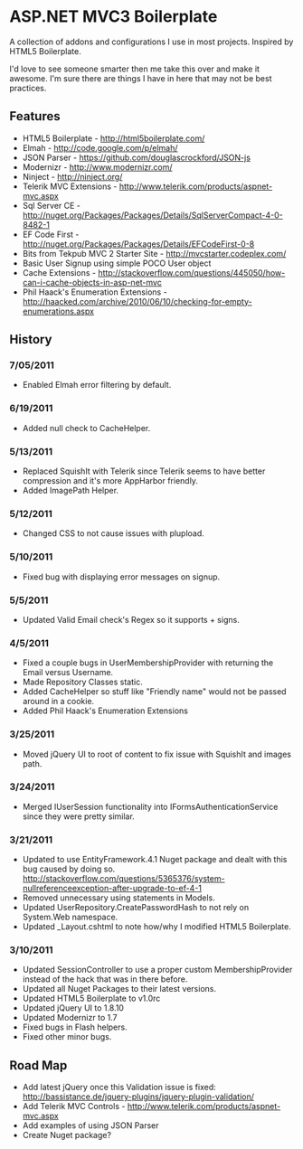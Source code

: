 # ASP.NET MVC3 Boilerplate #

A collection of addons and configurations I use in most projects. Inspired by HTML5 Boilerplate.

I'd love to see someone smarter then me take this over and make it awesome. I'm sure there are things I have in here that may not be best practices.

## Features ##

* HTML5 Boilerplate - http://html5boilerplate.com/
* Elmah - http://code.google.com/p/elmah/
* JSON Parser - https://github.com/douglascrockford/JSON-js
* Modernizr - http://www.modernizr.com/
* Ninject - http://ninject.org/
* Telerik MVC Extensions - http://www.telerik.com/products/aspnet-mvc.aspx
* Sql Server CE - http://nuget.org/Packages/Packages/Details/SqlServerCompact-4-0-8482-1
* EF Code First - http://nuget.org/Packages/Packages/Details/EFCodeFirst-0-8
* Bits from Tekpub MVC 2 Starter Site - http://mvcstarter.codeplex.com/
* Basic User Signup using simple POCO User object
* Cache Extensions - http://stackoverflow.com/questions/445050/how-can-i-cache-objects-in-asp-net-mvc
* Phil Haack's Enumeration Extensions - http://haacked.com/archive/2010/06/10/checking-for-empty-enumerations.aspx

## History ##

### 7/05/2011 ###
* Enabled Elmah error filtering by default.

### 6/19/2011 ###
* Added null check to CacheHelper.

### 5/13/2011 ###
* Replaced SquishIt with Telerik since Telerik seems to have better compression and it's more AppHarbor friendly.
* Added ImagePath Helper.

### 5/12/2011 ###
* Changed CSS to not cause issues with plupload.

### 5/10/2011 ###
* Fixed bug with displaying error messages on signup.

### 5/5/2011 ###
* Updated Valid Email check's Regex so it supports + signs.

### 4/5/2011 ###
* Fixed a couple bugs in UserMembershipProvider with returning the Email versus Username.
* Made Repository Classes static.
* Added CacheHelper so stuff like "Friendly name" would not be passed around in a cookie.
* Added Phil Haack's Enumeration Extensions

### 3/25/2011 ###
* Moved jQuery UI to root of content to fix issue with SquishIt and images path.

### 3/24/2011 ###
* Merged IUserSession functionality into IFormsAuthenticationService since they were pretty similar.

### 3/21/2011 ###
* Updated to use EntityFramework.4.1 Nuget package and dealt with this bug caused by doing so. http://stackoverflow.com/questions/5365376/system-nullreferenceexception-after-upgrade-to-ef-4-1
* Removed unnecessary using statements in Models.
* Updated UserRepository.CreatePasswordHash to not rely on System.Web namespace.
* Updated _Layout.cshtml to note how/why I modified HTML5 Boilerplate.

### 3/10/2011 ###

* Updated SessionController to use a proper custom MembershipProvider instead of the hack that was in there before.
* Updated all Nuget Packages to their latest versions.
* Updated HTML5 Boilerplate to v1.0rc
* Updated jQuery UI to 1.8.10
* Updated Modernizr to 1.7
* Fixed bugs in Flash helpers.
* Fixed other minor bugs.

## Road Map ##

* Add latest jQuery once this Validation issue is fixed: http://bassistance.de/jquery-plugins/jquery-plugin-validation/
* Add Telerik MVC Controls - http://www.telerik.com/products/aspnet-mvc.aspx
* Add examples of using JSON Parser
* Create Nuget package?